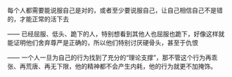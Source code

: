 每个人都需要能说服自己是对的，或者至少要说服自己，让自己相信自己不是错的，才能正常的活下去

——
已经屈服、低头、跪下的人，特别想看到其他人也屈服也跪下，好像这样就能证明他们舍弃尊严是正确的，所以他们特别讨厌硬骨头，甚至于仇恨

——
一个人一旦为自己的行为找到了充分的“理论支撑”，那不管这个行为再乖张、再荒唐、再无下限，他的精神都不会产生内耗，他的行为就更不加掩饰。